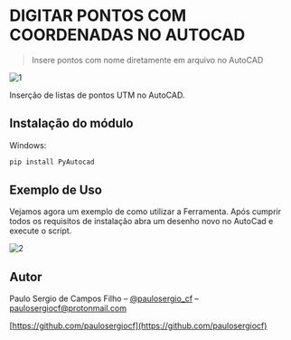 # DIGITAR PONTOS COM COORDENADAS NO AUTOCAD
> Insere pontos com nome diretamente em arquivo no AutoCAD

![1](https://user-images.githubusercontent.com/49497668/100269564-80773400-2f35-11eb-980d-43250e3e6524.png)


 Inserção de listas de pontos UTM no AutoCAD.

## Instalação do módulo

Windows:

```sh
pip install PyAutocad
```

## Exemplo de Uso

Vejamos agora um exemplo de como utilizar a Ferramenta.
Após cumprir todos os requisitos de instalação abra um desenho novo no AutoCad e execute o script.

![2](https://user-images.githubusercontent.com/49497668/100269631-9be23f00-2f35-11eb-9914-ad30b59cbc4d.png)

## Autor

Paulo Sergio de Campos Filho – [@paulosergio_cf](https://twitter.com/paulosergio_cf) – paulosergiocf@protonmail.com

[https://github.com/paulosergiocf](https://github.com/paulosergiocf)


